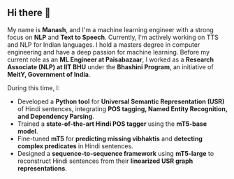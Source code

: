## Hi there 👋

My name is **Manash**, and I'm a machine learning engineer with a strong focus on **NLP** and **Text to Speech**. Currently, I'm actively working on TTS and NLP for Indian languages. I hold a masters degree in computer engineering and have a deep passion for machine learning.
Before my current role as an **ML Engineer at Paisabazaar**, I worked as a **Research Associate (NLP) at IIT BHU** under the **Bhashini Program**, an initiative of **MeitY, Government of India**.  

During this time, I:  
- Developed a **Python tool** for **Universal Semantic Representation (USR)** of Hindi sentences, integrating **POS tagging, Named Entity Recognition, and Dependency Parsing**.  
- Trained a **state-of-the-art Hindi POS tagger** using the **mT5-base model**.  
- Fine-tuned **mT5** for **predicting missing vibhaktis** and **detecting complex predicates** in Hindi sentences.  
- Designed a **sequence-to-sequence framework** using **mT5-large** to reconstruct Hindi sentences from their **linearized USR graph representations**.  




<!--
**manash997/manash997** is a ✨ _special_ ✨ repository because its `README.md` (this file) appears on your GitHub profile.

Here are some ideas to get you started:

- 🔭 I’m currently working on ...
- 🌱 I’m currently learning ...
- 👯 I’m looking to collaborate on ...
- 🤔 I’m looking for help with ...
- 💬 Ask me about ...
- 📫 How to reach me: ...
- 😄 Pronouns: ...
- ⚡ Fun fact: ...
-->
